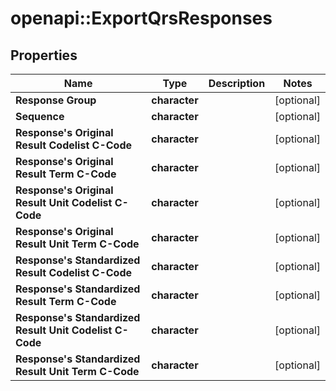 # openapi::ExportQrsResponses


## Properties
Name | Type | Description | Notes
------------ | ------------- | ------------- | -------------
**Response Group** | **character** |  | [optional] 
**Sequence** | **character** |  | [optional] 
**Response&#39;s Original Result Codelist C-Code** | **character** |  | [optional] 
**Response&#39;s Original Result Term C-Code** | **character** |  | [optional] 
**Response&#39;s Original Result Unit Codelist C-Code** | **character** |  | [optional] 
**Response&#39;s Original Result Unit Term C-Code** | **character** |  | [optional] 
**Response&#39;s Standardized Result Codelist C-Code** | **character** |  | [optional] 
**Response&#39;s Standardized Result Term C-Code** | **character** |  | [optional] 
**Response&#39;s Standardized Result Unit Codelist C-Code** | **character** |  | [optional] 
**Response&#39;s Standardized Result Unit Term C-Code** | **character** |  | [optional] 


